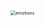 



<img src="https://unamo.com/blog/wp-content/uploads/2017/06/word-image-14.png" alt="emotions" style="zoom:50%;" />



